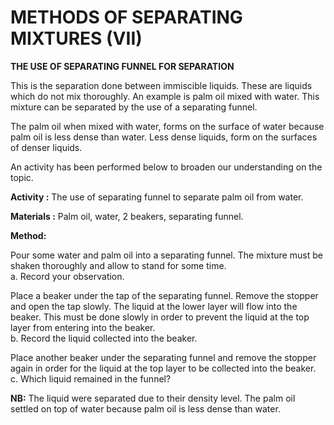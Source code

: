 # METHODS OF SEPARATING MIXTURES (VII)

**THE USE OF SEPARATING FUNNEL FOR SEPARATION**

This is the separation done between immiscible liquids. These are liquids which do not mix thoroughly. An example is palm oil mixed with water. This mixture can be separated by the use of a separating funnel.

The palm oil when mixed with water, forms on the surface of water because palm oil is less dense than water. Less dense liquids, form on the surfaces of denser liquids.

An activity has been performed below to broaden our understanding on the topic.

**Activity		:**	The use of separating funnel to separate palm oil from water.

**Materials	:**	Palm oil, water, 2 beakers, separating funnel.

**Method:**

Pour some water and palm oil into a separating funnel.
The mixture must be shaken thoroughly and allow to stand for some time.
	<br>a. Record your observation.

Place a beaker under the tap of the separating funnel. Remove the stopper and open the tap slowly. The liquid at the lower layer will flow into the beaker. This must be done slowly in order to prevent the liquid at the top layer from entering into the beaker.
	<br>b. Record the liquid collected into the beaker.

Place another beaker under the separating funnel and remove the stopper again in order for the liquid at the top layer to be collected into the beaker.
	<br>c. Which liquid remained in the funnel?

**NB:** The liquid were separated due to their density level. The palm oil settled on top of water because palm oil is less dense than water.
